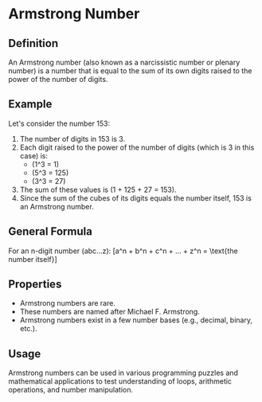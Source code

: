 # Armstrong Number

## Definition

An Armstrong number (also known as a narcissistic number or plenary number) is a number that is equal to the sum of its own digits raised to the power of the number of digits.

## Example

Let's consider the number 153:

1. The number of digits in 153 is 3.
2. Each digit raised to the power of the number of digits (which is 3 in this case) is:
   - \(1^3 = 1\)
   - \(5^3 = 125\)
   - \(3^3 = 27\)
3. The sum of these values is \(1 + 125 + 27 = 153\).
4. Since the sum of the cubes of its digits equals the number itself, 153 is an Armstrong number.

## General Formula

For an n-digit number \(abc...z\):
\[a^n + b^n + c^n + ... + z^n = \text{the number itself}\]

## Properties

- Armstrong numbers are rare.
- These numbers are named after Michael F. Armstrong.
- Armstrong numbers exist in a few number bases (e.g., decimal, binary, etc.).

## Usage

Armstrong numbers can be used in various programming puzzles and mathematical applications to test understanding of loops, arithmetic operations, and number manipulation.
